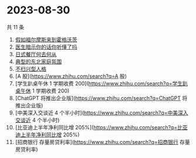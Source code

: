 # 2023-08-30

共 11 条

<!-- BEGIN -->
<!-- 最后更新时间 Wed Aug 30 2023 12:08:44 GMT+0800 (China Standard Time) -->

1. [假如福尔摩斯来到霍格沃茨](https://www.zhihu.com/search?q=假如福尔摩斯来到霍格沃茨)
1. [医生暗示你的话你听懂了吗](https://www.zhihu.com/search?q=医生暗示你的话你听懂了吗)
1. [日式餐厅何去何从](https://www.zhihu.com/search?q=日式餐厅何去何从)
1. [典型的东北家庭氛围](https://www.zhihu.com/search?q=典型的东北家庭氛围)
1. [不扫兴型人格](https://www.zhihu.com/search?q=不扫兴型人格)
1. [A 股](https://www.zhihu.com/search?q=A 股)
1. [学生趴桌午休 1 学期收费 200](https://www.zhihu.com/search?q=学生趴桌午休 1
   学期收费 200)
1. [ChatGPT 将推出企业版](https://www.zhihu.com/search?q=ChatGPT 将推出企业版)
1. [中美深入交谈近 4 个半小时](https://www.zhihu.com/search?q=中美深入交谈近 4
   个半小时)
1. [比亚迪上半年净利同比增
   205%](https://www.zhihu.com/search?q=比亚迪上半年净利同比增 205%)
1. [招商银行 存量房贷利率](https://www.zhihu.com/search?q=招商银行 存量房贷利率)

<!-- END -->
